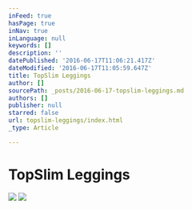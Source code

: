 ```yaml
---
inFeed: true
hasPage: true
inNav: true
inLanguage: null
keywords: []
description: ''
datePublished: '2016-06-17T11:06:21.417Z'
dateModified: '2016-06-17T11:05:59.647Z'
title: TopSlim Leggings
author: []
sourcePath: _posts/2016-06-17-topslim-leggings.md
authors: []
publisher: null
starred: false
url: topslim-leggings/index.html
_type: Article

---
```

# TopSlim Leggings
![](https://the-grid-user-content.s3-us-west-2.amazonaws.com/38f3e614-68d3-428a-926a-046f5201de7d.png)
![](https://the-grid-user-content.s3-us-west-2.amazonaws.com/192b2f80-6b8f-41fd-929c-44b7133de863.png)